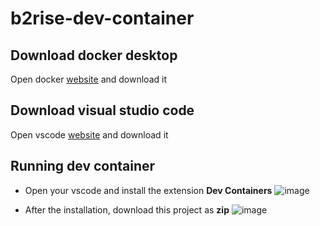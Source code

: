 # b2rise-dev-container

## Download docker desktop

Open docker [website](https://www.docker.com/get-started/) and download it

## Download visual studio code

Open vscode [website](https://code.visualstudio.com/) and download it

## Running dev container

- Open your vscode and install the extension **Dev Containers**
![image](https://github.com/VAEES/b2rise-dev-container/assets/57117426/87e20a1d-e38a-4b65-a411-32684ee20699)
 
- After the installation, download this project as **zip**
![image](https://github.com/VAEES/b2rise-dev-container/assets/57117426/0336975a-7495-4c0d-85f6-298e5fa1ed4f)
